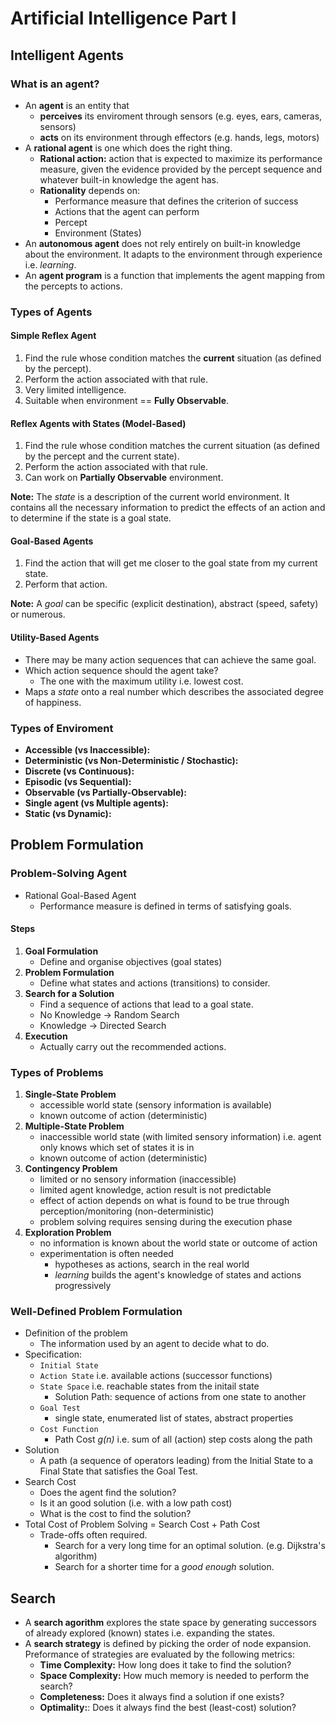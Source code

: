 # Artificial Intelligence Part I
## Intelligent Agents
### What is an agent?
* An **agent** is an entity that
	* **perceives** its enviroment through sensors (e.g. eyes, ears, cameras, sensors)
  	* **acts** on its environment through effectors (e.g. hands, legs, motors)
* A **rational agent** is one which does the right thing.
  	* **Rational action:** action that is expected to maximize its performance measure, given the evidence provided by the percept sequence and whatever built-in knowledge the agent has.
  	* **Rationality** depends on:
    	* Performance measure that defines the criterion of success
    	* Actions that the agent can perform
    	* Percept
    	* Environment (States)
* An **autonomous agent** does not rely entirely on built-in knowledge about the environment. It adapts to the environment through experience i.e. *learning*.
* An **agent program** is a function that implements the agent mapping from the percepts to actions.

### Types of Agents
#### Simple Reflex Agent
1. Find the rule whose condition matches the **current** situation (as defined by the percept).
2. Perform the action associated with that rule.
3. Very limited intelligence.
4. Suitable when environment == **Fully Observable**.

#### Reflex Agents with States (Model-Based)
1. Find the rule whose condition matches the current situation (as defined by the percept and the current state).
2. Perform the action associated with that rule.
4. Can work on **Partially Observable** environment.

**Note:** The *state* is a description of the current world environment. It contains all the necessary information to predict the effects of an action and to determine if the state is a goal state.

#### Goal-Based Agents
1. Find the action that will get me closer to the goal state from my current state.
2. Perform that action.

**Note:** A *goal* can be specific (explicit destination), abstract (speed, safety) or numerous.

#### Utility-Based Agents
* There may be many action sequences that can achieve the same goal.
* Which action sequence should the agent take?
 	* The one with the maximum utility i.e. lowest cost.
* Maps a *state* onto a real number which describes the associated degree of happiness.

### Types of Enviroment

* **Accessible (vs Inaccessible):**
* **Deterministic (vs Non-Deterministic / Stochastic):** 
* **Discrete (vs Continuous):**
* **Episodic (vs Sequential):**
* **Observable (vs Partially-Observable):**
* **Single agent (vs Multiple agents):**
* **Static (vs Dynamic):**

## Problem Formulation
### Problem-Solving Agent
* Rational Goal-Based Agent
 	* Performance measure is defined in terms of satisfying goals.
#### Steps
1.	**Goal Formulation**
	- Define and organise objectives (goal states)
2.	**Problem Formulation**
	- Define what states and actions (transitions) to consider.
3.	**Search for a Solution**
	- Find a sequence of actions that lead to a goal state.
	- No Knowledge → Random Search
	- Knowledge → Directed Search
4.	**Execution**
	- Actually carry out the recommended actions.
	
### Types of Problems
1. **Single-State Problem**
	- accessible world state (sensory information is available)
	- known outcome of action (deterministic)
2. **Multiple-State Problem**
	- inaccessible world state (with limited sensory information) i.e. agent only knows which set of states it is in
	- known outcome of action (deterministic)
3. **Contingency Problem**
	- limited or no sensory information (inaccessible)
	- limited agent knowledge, action result is not predictable
	- effect of action depends on what is found to be true through perception/monitoring (non-deterministic)
	- problem solving requires sensing during the execution phase
4. **Exploration Problem**
	- no information is known about the world state or outcome of action
	- experimentation is often needed
		- hypotheses as actions, search in the real world
		- *learning* builds the agent's knowledge of states and actions progressively
		
### Well-Defined Problem Formulation
* 	Definition of the problem
	*	The information used by an agent to decide what to do.
*	Specification:
	*	`Initial State`
	*	`Action State` i.e. available actions (successor functions)
	*	`State Space` i.e. reachable states from the initail state
		*	Solution Path: sequence of actions from one state to another
	*	`Goal Test`
		*	single state, enumerated list of states, abstract properties
	*	`Cost Function`
		*	Path Cost *g(n)* i.e. sum of all (action) step costs along the path
*	Solution
	*	A path (a sequence of operators leading) from the Initial State to a Final State that satisfies the Goal Test.
*	Search Cost
	*	Does the agent find the solution?
	*	Is it an good solution (i.e. with a low path cost)
	*	What is the cost to find the solution?
*	Total Cost of Problem Solving = Search Cost + Path Cost
	*	Trade-offs often required.
		*	Search for a very long time for an optimal solution. (e.g. Dijkstra's algorithm)
		*	Search for a shorter time for a *good enough* solution.
		
## Search
*	A **search agorithm** explores the state space by generating successors of already explored (known) states i.e. expanding the states.
*	A **search strategy** is defined by picking the order of node expansion. Preformance of strategies are evaluated by the following metrics:
	*	**Time Complexity:** How long does it take to find the solution?
	*	**Space Complexity:** How much memory is needed to perform the search?
	*	**Completeness:** Does it always find a solution if one exists?
	*	**Optimality:**: Does it always find the best (least-cost) solution?

